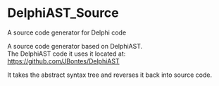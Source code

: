 # DelphiAST_Source
A source code generator for Delphi code

A source code generator based on DelphiAST.  
The DelphiAST code it uses it located at: https://github.com/JBontes/DelphiAST  

It takes the abstract syntax tree and reverses it back into source code.
